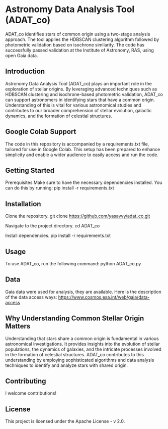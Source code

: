 # Astronomy Data Analysis Tool (ADAT_co)

ADAT_co identifies stars of common origin using a two-stage analysis approach. The tool applies the HDBSCAN clustering algorithm followed by photometric validation based on isochrone similarity. The code has successfully passed validation at the Institute of Astronomy, RAS, using open Gaia data.

## Introduction

Astronomy Data Analysis Tool (ADAT_co) plays an important role in the exploration of stellar origins. By leveraging advanced techniques such as HDBSCAN clustering and isochrone-based photometric validation, ADAT_co can support astronomers in identifying stars that have a common origin. Understanding of this is vital for various astronomical studies and contributes to our broader comprehension of stellar evolution, galactic dynamics, and the formation of celestial structures.

## Google Colab Support

The code in this repository is accompanied by a requirements.txt file, tailored for use in Google Colab. This setup has been prepared to enhance simplicity and enable a wider audience to easily access and run the code.

## Getting Started

Prerequisites
Make sure to have the necessary dependencies installed. You can do this by running:
pip install -r requirements.txt

## Installation

Clone the repository.
git clone https://github.com/yasavvy/adat_co.git

Navigate to the project directory.
cd ADAT_co

Install dependencies.
pip install -r requirements.txt

## Usage

To use ADAT_co, run the following command:
python ADAT_co.py

## Data

Gaia data were used for analysis, they are available. Here is the description of the data access ways: https://www.cosmos.esa.int/web/gaia/data-access

## Why Understanding Common Stellar Origin Matters

Understanding that stars share a common origin is fundamental in various astronomical investigations. It provides insights into the evolution of stellar populations, the dynamics of galaxies, and the intricate processes involved in the formation of celestial structures. ADAT_co contributes to this understanding by employing sophisticated algorithms and data analysis techniques to identify and analyze stars with shared origin.

## Contributing

I welcome contributions!

## License

This project is licensed under the Apache License - v 2.0.
